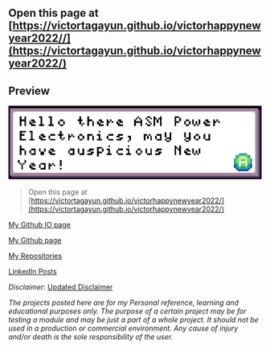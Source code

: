 ## Open this page at [https://victortagayun.github.io/victorhappynewyear2022//](https://victortagayun.github.io/victorhappynewyear2022/)

## Preview


![A rendered view of the blocks](https://raw.githubusercontent.com/VictorTagayun/asmgongxifacai/master/ASMPowerElectronics.png)



> Open this page at [https://victortagayun.github.io/victorhappynewyear2022/](https://victortagayun.github.io/victorhappynewyear2022/)

[My Github IO page](https://victortagayun.github.io/)  

[My Github page](https://github.com/VictorTagayun)

[My Repositories](https://github.com/VictorTagayun?tab=repositories)

[LinkedIn Posts](https://www.linkedin.com/in/victortagayun/detail/recent-activity/shares/)  

*Disclaimer:*
[Updated Disclaimer](https://github.com/VictorTagayun/GlobalDisclaimer)

*The projects posted here are for my Personal reference, learning and educational purposes only.*
*The purpose of a certain project may be for testing a module and may be just a part of a whole project.*
*It should not be used in a production or commercial environment.*
*Any cause of injury and/or death is the sole responsibility of the user.*
